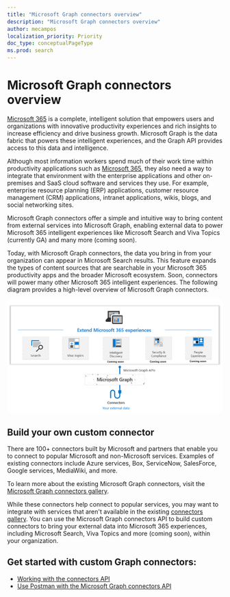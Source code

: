 ```yaml
---
title: "Microsoft Graph connectors overview"
description: "Microsoft Graph connectors overview"
author: mecampos
localization_priority: Priority
doc_type: conceptualPageType
ms.prod: search
---
```


# Microsoft Graph connectors overview

[Microsoft 365](https://www.microsoft.com/microsoft-365) is a complete, intelligent solution that empowers users and organizations with innovative productivity experiences and rich insights to increase efficiency and drive business growth. Microsoft Graph is the data fabric that powers these intelligent experiences, and the Graph API provides access to this data and intelligence.

Although most information workers spend much of their work time within productivity applications such as [Microsoft 365](https://www.microsoft.com/microsoft-365), they also need a way to integrate that environment with the enterprise applications and other on-premises and SaaS cloud software and services they use. For example, enterprise resource planning (ERP) applications, customer resource management (CRM) applications, intranet applications, wikis, blogs, and social networking sites.

Microsoft Graph connectors offer a simple and intuitive way to bring content from external services into Microsoft Graph, enabling external data to power Microsoft 365 intelligent experiences like Microsoft Search and Viva Topics (currently GA) and many more (coming soon).

Today, with Microsoft Graph connectors, the data you bring in from your organization can appear in Microsoft Search results. This feature expands the types of content sources that are searchable in your Microsoft 365 productivity apps and the broader Microsoft ecosystem. Soon, connectors will power many other Microsoft 365 intelligent experiences.
The following diagram provides a high-level overview of Microsoft Graph connectors.

<!---Insert image reference here --->
<!---       ![Select the Microsoft Graph permissions](./images/application-saml-sso-configure-api/set-permissions.png) --->
![Image showing connectors being used to bring data into Microsoft Graph](./images/connectors-images/overview.png)

## Build your own custom connector

There are 100+ connectors built by Microsoft and partners that enable you to connect to popular Microsoft and non-Microsoft services. Examples of existing connectors include Azure services, Box, ServiceNow, SalesForce, Google services, MediaWiki, and more.

To learn more about the existing Microsoft Graph connectors, visit the [Microsoft Graph connectors gallery](/microsoftsearch/connectors-gallery).

While these connectors help connect to popular services, you may want to integrate with services that aren't available in the existing [connectors gallery](/microsoftsearch/connectors-gallery). You can use the Microsoft Graph connectors API to build custom connectors to bring your external data into Microsoft 365 experiences, including Microsoft Search, Viva Topics and more (coming soon), within your organization.

## Get started with custom Graph connectors:
* [Working with the connectors API](connecting-external-content-connectors-api-overview.md)
* [Use Postman with the Microsoft Graph connectors API](connecting-external-content-connectors-api-postman.md)
<!---**(Articles coming next)**
* [Build your first custom connector with Microsoft Graph]()
--->

